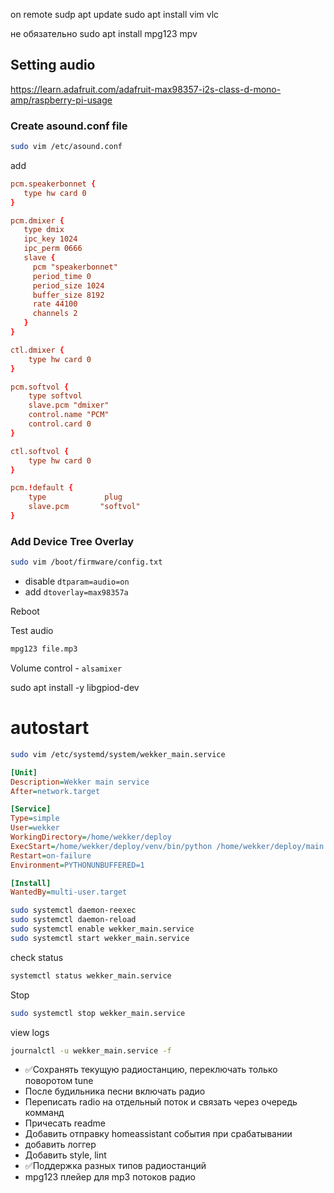 on remote
sudp apt update
sudo apt install vim vlc 

не обязательно
sudo apt install mpg123 mpv


## Setting audio

https://learn.adafruit.com/adafruit-max98357-i2s-class-d-mono-amp/raspberry-pi-usage

### Create asound.conf file

```bash
sudo vim /etc/asound.conf
```

add

```conf
pcm.speakerbonnet {
   type hw card 0
}

pcm.dmixer {
   type dmix
   ipc_key 1024
   ipc_perm 0666
   slave {
     pcm "speakerbonnet"
     period_time 0
     period_size 1024
     buffer_size 8192
     rate 44100
     channels 2
   }
}

ctl.dmixer {
    type hw card 0
}

pcm.softvol {
    type softvol
    slave.pcm "dmixer"
    control.name "PCM"
    control.card 0
}

ctl.softvol {
    type hw card 0
}

pcm.!default {
    type             plug
    slave.pcm       "softvol"
}
```

### Add Device Tree Overlay

```bash
sudo vim /boot/firmware/config.txt
```

- disable `dtparam=audio=on`
- add `dtoverlay=max98357a`

Reboot

Test audio

```bash
mpg123 file.mp3
```

Volume control - `alsamixer`



sudo apt install -y libgpiod-dev

# autostart

```bash
sudo vim /etc/systemd/system/wekker_main.service
```

```ini
[Unit]
Description=Wekker main service
After=network.target

[Service]
Type=simple
User=wekker
WorkingDirectory=/home/wekker/deploy
ExecStart=/home/wekker/deploy/venv/bin/python /home/wekker/deploy/main.py
Restart=on-failure
Environment=PYTHONUNBUFFERED=1

[Install]
WantedBy=multi-user.target
```

```bash
sudo systemctl daemon-reexec
sudo systemctl daemon-reload
sudo systemctl enable wekker_main.service
sudo systemctl start wekker_main.service
```

check status

```bash
systemctl status wekker_main.service
```

Stop

```bash
sudo systemctl stop wekker_main.service
```

view logs

```bash
journalctl -u wekker_main.service -f
```


- ✅Сохранять текущую радиостанцию, переключать только поворотом tune
- После будильника песни включать радио
- Переписать radio на отдельный поток и связать через очередь комманд
- Причесать readme
- Добавить отправку homeassistant события при срабатывании
- добавить логгер
- Добавить style, lint
- ✅Поддержка разных типов радиостанций
- mpg123 плейер для mp3 потоков радио
